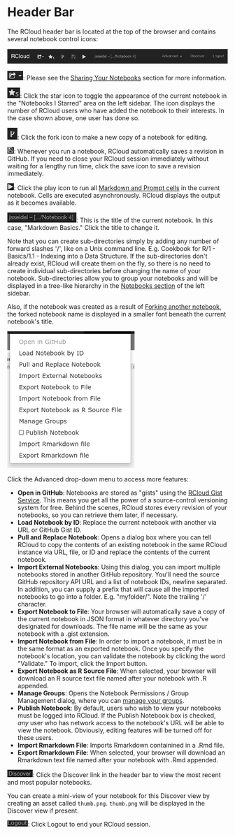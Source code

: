 # Header Bar

The RCloud header bar is located at the top of the browser and contains several notebook control icons:

<a href="img/header.png"><img class="trunc" src="img/header.png" /></a>

![Header Bar: Share Icon](img/header_share.png): Please see the [Sharing Your Notebooks](#sharingyournotebooks) section for more information.

![Header Bar: Star Icon](img/header_star.png): Click the star icon to toggle the appearance of the current notebook in the "Notebooks I Starred" area on the left sidebar. The icon displays the number of RCloud users who have added the notebook to their interests. In the case shown above, one user has done so.

![Header Bar: Fork Icon](img/header_fork.png): Click the fork icon to make a new copy of a notebook for editing.

![Header Bar: Save Icon](img/header_save.png): Whenever you run a notebook, RCloud automatically saves a revision in GitHub. If you need to close your RCloud session immediately without waiting for a lengthy run time, click the save icon to save a revision immediately.

![Header Bar: Play Icon](img/header_play.png): Click the play icon to run all [Markdown and Prompt cells](#cells) in the current notebook.  Cells are executed asynchronously. RCloud displays the output as it becomes available.

<a name="notebooktitle"></a> ![Header Bar: Notebook Title](img/header_title.png): This is the title of the current notebook.  In this case, "Markdown Basics." Click the title to change it.

Note that you can create sub-directories simply by adding any number of forward slashes '/', like on a Unix command line. E.g. Cookbook for R/1 - Basics/1.1 - Indexing into a Data Structure. If the sub-directories don't already exist, RCloud will create them on the fly, so there is no need to create individual sub-directories before changing the name of your notebook. Sub-directories allow you to group your notebooks and will be displayed in a tree-like hierarchy in the [Notebooks section](#notebooks) of the left sidebar.

Also, if the notebook was created as a result of [Forking another notebook](#forkingcopyinganotebook), the forked notebook name is displayed in a smaller font beneath the current notebook's title.

![Header Bar: Advanced Menu](img/header_advanced_menu.png)

Click the Advanced drop-down menu to access more features:

-   **Open in GitHub**: Notebooks are stored as "gists" using the [RCloud Gist Service](https://github.com/att/rcloud-gist-services).  This means you get all the power of a source-control versioning system for free. Behind the scenes, RCloud stores every revision of your notebooks, so you can retrieve them later, if necessary.
-   **Load Notebook by ID**: Replace the current notebook with another via URL or GitHub Gist ID.
-   **Pull and Replace Notebook**: Opens a dialog box where you can tell RCloud to copy the contents of an existing notebook in the same RCloud instance via URL, file, or ID and replace the contents of the current notebook.
-   **Import External Notebooks**: Using this dialog, you can import multiple notebooks stored in another GitHub repository. You'll need the source GitHub repository API URL and a list of notebook IDs, newline separated. In addition, you can supply a prefix that will cause all the imported notebooks to go into a folder. E.g.  "myfolder/". Note the trailing '/' character.
-   **Export Notebook to File**: Your browser will automatically save a copy of the current notebook in JSON format in whatever directory you've designated for downloads. The file name will be the same as your notebook with a .gist extension.
-   **Import Notebook from File**: In order to import a notebook, it must be in the same format as an exported notebook. Once you specify the notebook's location, you can validate the notebook by clicking the word "Validate." To import, click the Import button.
-   **Export Notebook as R Source File**: When selected, your browser will download an R source text file named after your notebook with .R appended.
-   **Manage Groups**: Opens the Notebook Permissions / Group Management dialog, where you can [manage your groups](#protectingyournotebooks).
-   **Publish Notebook**: By default, users who wish to view your notebooks must be logged into RCloud. If the Publish Notebook box is checked, *any* user who has network access to the notebook's URL will be able to view the notebook. Obviously, editing features will be turned off for these users.
-   **Import Rmarkdown File**: Imports Rmarkdown containined in a .Rmd file.
-   **Export Rmarkdown File**: When selected, your browser will download an Rmarkdown text file named after your notebook with .Rmd appended.

![Header Bar: Discover Link](img/header_discover.png): Click the Discover link in the header bar to view the most recent and most popular notebooks.

You can create a mini-view of your notebook for this Discover view by creating an asset called `thumb.png`. `thumb.png` will be displayed in the Discover view if present.

![Header Bar: Logout](img/header_logout.png): Click Logout to end your RCloud session.


